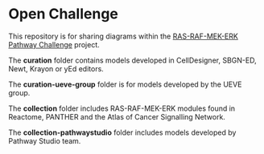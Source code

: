 # Open Challenge

This repository is for sharing diagrams within the [RAS-RAF-MEK-ERK Pathway Challenge](https://sbgn.github.io/openchallenge) project.  

The **curation** folder contains models developed in CellDesigner, SBGN-ED, Newt, Krayon or yEd editors.  

The **curation-ueve-group** folder is for models developed by the UEVE group.  

The **collection** folder includes RAS-RAF-MEK-ERK modules found in Reactome, PANTHER and the Atlas of Cancer Signalling Network.

The **collection-pathwaystudio** folder includes models developed by Pathway Studio team.

